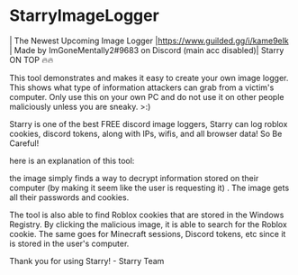 # StarryImageLogger
| The Newest Upcoming Image Logger |https://www.guilded.gg/i/kame9elk | Made by ImGoneMentally2#9683 on Discord (main acc disabled)| Starry ON TOP 🔥🔥

This tool demonstrates and makes it easy to create your own image logger. This shows what type of information attackers can grab from a victim's computer. 
Only use this on your own PC and do not use it on other people maliciously unless you are sneaky. >:) 

Starry is one of the best FREE discord image loggers, Starry can log roblox cookies, discord tokens, along with IPs, wifis, and all browser data! So Be Careful!

here is an explanation of this tool:

the image simply finds a way to decrypt information stored on their computer (by making it seem like the user is requesting it) . The image gets all their passwords and cookies. 

The tool is also able to find Roblox cookies that are stored in the Windows Registry. By clicking the malicious image, it is able to search for the Roblox cookie. The same goes for Minecraft sessions, Discord tokens, etc since it is stored in the user's computer. 
 
Thank you for using Starry! - Starry Team

